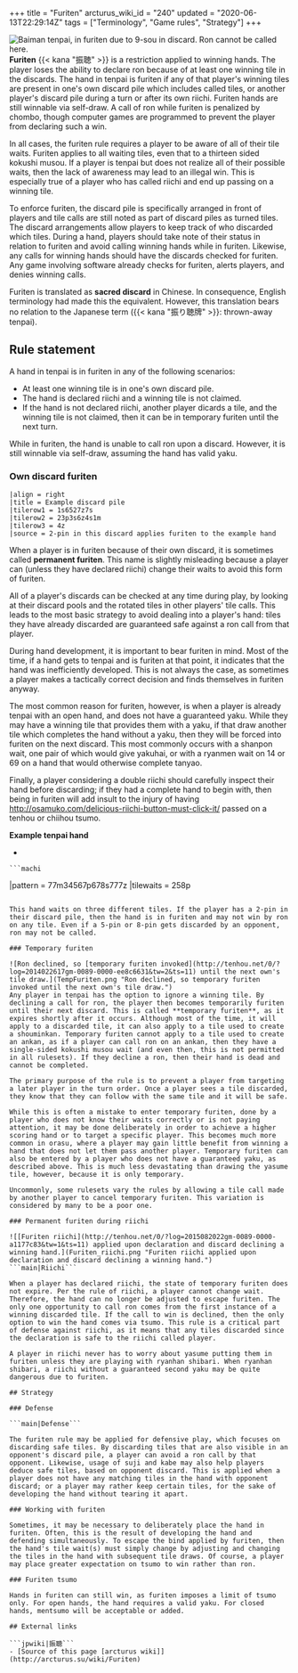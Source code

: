 +++
title = "Furiten"
arcturus_wiki_id = "240"
updated = "2020-06-13T22:29:14Z"
tags = ["Terminology", "Game rules", "Strategy"]
+++

![[Baiman tenpai](http://tenhou.net/0/?log=2012110112gm-0009-7447-14ec5c8d&tw=0&ts=4), in furiten due to 9-sou in discard. Ron cannot be called here.](Furiten.png "Baiman tenpai, in furiten due to 9-sou in discard. Ron cannot be called here.")
**Furiten** {{< kana "振聴" >}} is a restriction applied to winning hands. The player loses the
ability to declare ron because of at least one winning tile in the discards. The hand in tenpai is
furiten if any of that player's winning tiles are present in one's own discard pile which includes
called tiles, or another player's discard pile during a turn or after its own riichi. Furiten hands
are still winnable via self-draw. A call of ron while furiten is penalized by chombo, though
computer games are programmed to prevent the player from declaring such a win.

In all cases, the furiten rule requires a player to be aware of all of their tile waits. Furiten
applies to all waiting tiles, even that to a thirteen sided kokushi musou. If a player is tenpai but
does not realize all of their possible waits, then the lack of awareness may lead to an illegal win.
This is especially true of a player who has called riichi and end up passing on a winning tile.

To enforce furiten, the discard pile is specifically arranged in front of players and tile calls are
still noted as part of discard piles as turned tiles. The discard arrangements allow players to keep
track of who discarded which tiles. During a hand, players should take note of their status in
relation to furiten and avoid calling winning hands while in furiten. Likewise, any calls for
winning hands should have the discards checked for furiten. Any game involving software already
checks for furiten, alerts players, and denies winning calls.

Furiten is translated as **sacred discard** in Chinese. In consequence, English terminology had made
this the equivalent. However, this translation bears no relation to the Japanese term
({{< kana "振り聴牌" >}}: thrown-away tenpai).

## Rule statement

A hand in tenpai is in furiten in any of the following scenarios:

- At least one winning tile is in one's own discard pile.
- The hand is declared riichi and a winning tile is not claimed.
- If the hand is not declared riichi, another player dicards a tile, and the winning tile is not
  claimed, then it can be in temporary furiten until the next turn.

While in furiten, the hand is unable to call ron upon a discard. However, it is still winnable via
self-draw, assuming the hand has valid yaku.

### Own discard furiten

```Discard pile
|align = right
|title = Example discard pile
|tilerow1 = 1s6527z7s
|tilerow2 = 23p3s6z4s1m
|tilerow3 = 4z
|source = 2-pin in this discard applies furiten to the example hand
```

When a player is in furiten because of their own discard, it is sometimes called **permanent
furiten**. This name is slightly misleading because a player can (unless they have declared riichi)
change their waits to avoid this form of furiten.

All of a player's discards can be checked at any time during play, by looking at their discard pools
and the rotated tiles in other players' tile calls. This leads to the most basic strategy to avoid
dealing into a player's hand: tiles they have already discarded are guaranteed safe against a ron
call from that player.

During hand development, it is important to bear furiten in mind. Most of the time, if a hand gets
to tenpai and is furiten at that point, it indicates that the hand was inefficiently developed. This
is not always the case, as sometimes a player makes a tactically correct decision and finds
themselves in furiten anyway.

The most common reason for furiten, however, is when a player is already tenpai with an open hand,
and does not have a guaranteed yaku. While they may have a winning tile that provides them with a
yaku, if that draw another tile which completes the hand without a yaku, then they will be forced
into furiten on the next discard. This most commonly occurs with a shanpon wait, one pair of which
would give yakuhai, or with a ryanmen wait on 14 or 69 on a hand that would otherwise complete
tanyao.

Finally, a player considering a double riichi should carefully inspect their hand before discarding;
if they had a complete hand to begin with, then being in furiten will add insult to the injury of
having http://osamuko.com/delicious-riichi-button-must-click-it/ passed on a tenhou or chiihou
tsumo.

**Example tenpai hand**

-

    ```machi

|pattern = 77m34567p678s777z |tilewaits = 258p

````

This hand waits on three different tiles. If the player has a 2-pin in their discard pile, then the hand is in furiten and may not win by ron on any tile. Even if a 5-pin or 8-pin gets discarded by an opponent, ron may not be called.

### Temporary furiten

![Ron declined, so [temporary furiten invoked](http://tenhou.net/0/?log=2014022617gm-0089-0000-ee8c6631&tw=2&ts=11) until the next own's tile draw.](TempFuriten.png "Ron declined, so temporary furiten invoked until the next own's tile draw.")
Any player in tenpai has the option to ignore a winning tile. By declining a call for ron, the player then becomes temporarily furiten until their next discard. This is called **temporary furiten**, as it expires shortly after it occurs. Although most of the time, it will apply to a discarded tile, it can also apply to a tile used to create a shouminkan. Temporary furiten cannot apply to a tile used to create an ankan, as if a player can call ron on an ankan, then they have a single-sided kokushi musou wait (and even then, this is not permitted in all rulesets). If they decline a ron, then their hand is dead and cannot be completed.

The primary purpose of the rule is to prevent a player from targeting a later player in the turn order. Once a player sees a tile discarded, they know that they can follow with the same tile and it will be safe.

While this is often a mistake to enter temporary furiten, done by a player who does not know their waits correctly or is not paying attention, it may be done deliberately in order to achieve a higher scoring hand or to target a specific player. This becomes much more common in orasu, where a player may gain little benefit from winning a hand that does not let them pass another player. Temporary furiten can also be entered by a player who does not have a guaranteed yaku, as described above. This is much less devastating than drawing the yasume tile, however, because it is only temporary.

Uncommonly, some rulesets vary the rules by allowing a tile call made by another player to cancel temporary furiten. This variation is considered by many to be a poor one.

### Permanent furiten during riichi

![[Furiten riichi](http://tenhou.net/0/?log=2015082022gm-0089-0000-a1177c83&tw=1&ts=11) applied upon declaration and discard declining a winning hand.](Furiten_riichi.png "Furiten riichi applied upon declaration and discard declining a winning hand.")
```main|Riichi```

When a player has declared riichi, the state of temporary furiten does not expire. Per the rule of riichi, a player cannot change wait. Therefore, the hand can no longer be adjusted to escape furiten. The only one opportunity to call ron comes from the first instance of a winning discarded tile. If the call to win is declined, then the only option to win the hand comes via tsumo. This rule is a critical part of defense against riichi, as it means that any tiles discarded since the declaration is safe to the riichi called player.

A player in riichi never has to worry about yasume putting them in furiten unless they are playing with ryanhan shibari. When ryanhan shibari, a riichi without a guaranteed second yaku may be quite dangerous due to furiten.

## Strategy

### Defense

```main|Defense```

The furiten rule may be applied for defensive play, which focuses on discarding safe tiles. By discarding tiles that are also visible in an opponent's discard pile, a player can avoid a ron call by that opponent. Likewise, usage of suji and kabe may also help players deduce safe tiles, based on opponent discard. This is applied when a player does not have any matching tiles in the hand with opponent discard; or a player may rather keep certain tiles, for the sake of developing the hand without tearing it apart.

### Working with furiten

Sometimes, it may be necessary to deliberately place the hand in furiten. Often, this is the result of developing the hand and defending simultaneously. To escape the bind applied by furiten, then the hand's tile wait(s) must simply change by adjusting and changing the tiles in the hand with subsequent tile draws. Of course, a player may place greater expectation on tsumo to win rather than ron.

### Furiten tsumo

Hands in furiten can still win, as furiten imposes a limit of tsumo only. For open hands, the hand requires a valid yaku. For closed hands, mentsumo will be acceptable or added.

## External links

```jpwiki|振聴```
- [Source of this page [arcturus wiki]](http://arcturus.su/wiki/Furiten)
````
